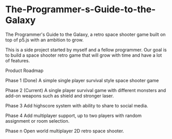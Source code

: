 # The-Programmer-s-Guide-to-the-Galaxy
The Programmer's Guide to the Galaxy, a retro space shooter game built on top of p5.js with an ambition to grow.

This is a side project started by myself and a fellow programmer. 
Our goal is to build a space shooter retro game that will grow with time and have a lot of features.

Product Roadmap

Phase 1 (Done)
A simple single player survival style space shooter game

Phase 2 (Current)
A single player survival game with different monsters and add-on weapons such as shield and stronger laser.

Phase 3
Add highscore system with ability to share to social media.

Phase 4
Add multiplayer support, up to two players with random assignment or room selection.

Phase n
Open world multiplayer 2D retro space shooter.


